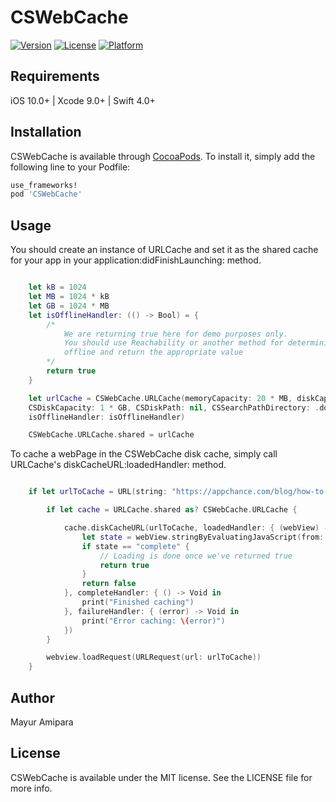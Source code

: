 # CSWebCache

[![Version](https://img.shields.io/cocoapods/v/CSWebCache.svg?style=flat)](https://cocoapods.org/pods/CSWebCache)
[![License](https://img.shields.io/cocoapods/l/CSWebCache.svg?style=flat)](https://cocoapods.org/pods/CSWebCache)
[![Platform](https://img.shields.io/cocoapods/p/CSWebCache.svg?style=flat)](https://cocoapods.org/pods/CSWebCache)


## Requirements

iOS 10.0+ | Xcode 9.0+ | Swift 4.0+

## Installation

CSWebCache is available through [CocoaPods](https://cocoapods.org/CSWebCache). To install
it, simply add the following line to your Podfile:

```ruby
use_frameworks!
pod 'CSWebCache'
```

## Usage
You should create an instance of URLCache and set it as the shared cache for your app in your application:didFinishLaunching: method.

```swift

    let kB = 1024
    let MB = 1024 * kB
    let GB = 1024 * MB
    let isOfflineHandler: (() -> Bool) = {
        /*
            We are returning true here for demo purposes only.
            You should use Reachability or another method for determining whether the user is
            offline and return the appropriate value
        */
        return true
    }

    let urlCache = CSWebCache.URLCache(memoryCapacity: 20 * MB, diskCapacity: 20 * MB, diskPath: nil,
    CSDiskCapacity: 1 * GB, CSDiskPath: nil, CSSearchPathDirectory: .documentDirectory,
    isOfflineHandler: isOfflineHandler)

    CSWebCache.URLCache.shared = urlCache
``` 
To cache a webPage in the CSWebCache disk cache, simply call URLCache's diskCacheURL:loadedHandler: method.

```swift

    if let urlToCache = URL(string: "https://appchance.com/blog/how-to-create-your-own-pod") {

        if let cache = URLCache.shared as? CSWebCache.URLCache {

            cache.diskCacheURL(urlToCache, loadedHandler: { (webView) -> (Bool) in
                let state = webView.stringByEvaluatingJavaScript(from: "document.readyState")
                if state == "complete" {
                    // Loading is done once we've returned true
                    return true
                }
                return false
            }, completeHandler: { () -> Void in
                print("Finished caching")
            }, failureHandler: { (error) -> Void in
                print("Error caching: \(error)")
            })
        }

        webview.loadRequest(URLRequest(url: urlToCache))
    }
``` 

## Author

Mayur Amipara

## License

CSWebCache is available under the MIT license. See the LICENSE file for more info.
